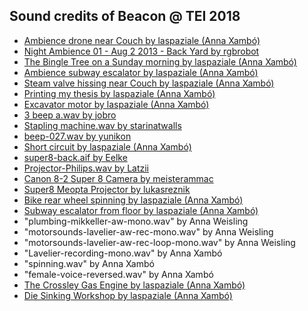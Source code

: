 Sound credits of Beacon @ TEI 2018
----

- [Ambience drone near Couch by laspaziale (Anna Xambó)](http://www.freesound.org/people/laspaziale/sounds/367489/)
- [Night Ambience 01 - Aug 2 2013 - Back Yard by rgbrobot](https://freesound.org/people/rgbrobot/sounds/195969/)
- [The Bingle Tree on a Sunday morning by laspaziale (Anna Xambó)](http://www.freesound.org/people/laspaziale/sounds/367632/)
- [Ambience subway escalator by laspaziale (Anna Xambó)](http://www.freesound.org/people/laspaziale/sounds/369242/)
- [Steam valve hissing near Couch by laspaziale (Anna Xambó)](http://www.freesound.org/people/laspaziale/sounds/368256/)
- [Printing my thesis by laspaziale (Anna Xambó)](http://www.freesound.org/people/laspaziale/sounds/250760/)
- [Excavator motor by laspaziale (Anna Xambó)](http://www.freesound.org/people/laspaziale/sounds/92739/)
- [3 beep a.wav by jobro](https://www.freesound.org/people/jobro/sounds/33781/)
- [Stapling machine.wav by starinatwalls](https://www.freesound.org/people/starinatwalls/sounds/331155/)
- [beep-027.wav by yunikon](https://freesound.org/people/yunikon/sounds/333859/)
- [Short circuit by laspaziale (Anna Xambó)](http://www.freesound.org/people/laspaziale/sounds/367538/)
- [super8-back.aif by Eelke](https://freesound.org/people/Eelke/sounds/105210/)
- [Projector-Philips.wav by Latzii](https://www.freesound.org/people/Latzii/sounds/133033/)
- [Canon 8-2 Super 8 Camera by meisterammac](https://www.freesound.org/people/meisterammac/sounds/244688/)
- [Super8 Meopta Projector by lukasreznik](https://www.freesound.org/people/lukasreznik/sounds/268077/)
- [Bike rear wheel spinning by laspaziale (Anna Xambó)](http://www.freesound.org/people/laspaziale/sounds/380788/)
- [Subway escalator from floor by laspaziale (Anna Xambó)](https://freesound.org/people/laspaziale/sounds/369240/)
- "plumbing-mikkeller-aw-mono.wav" by Anna Weisling
- "motorsounds-lavelier-aw-rec-mono.wav" by Anna Weisling
- "motorsounds-lavelier-aw-rec-loop-mono.wav" by Anna Weisling
- "Lavelier-recording-mono.wav" by Anna Xambó
- "spinning.wav" by Anna Xambó
- "female-voice-reversed.wav" by Anna Xambó
- [The Crossley Gas Engine by laspaziale (Anna Xambó)](https://freesound.org/people/laspaziale/sounds/431505/) 
- [Die Sinking Workshop by laspaziale (Anna Xambó)](https://freesound.org/people/laspaziale/sounds/431504/)













